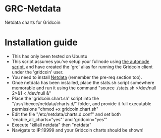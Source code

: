 # GRC-Netdata
Netdata charts for Gridcoin

# Installation guide

* This has only been tested on Ubuntu
* This script assumes you've setup your fullnode using [the autonode script](https://github.com/gridcoin-community/Autonode/blob/master/GridcoinAutoNode.sh), and have created the 'grc' alias for running the Gridcoin client under the 'gridcoin' user.
* You need to install [Netdata](https://github.com/firehol/netdata/wiki/Installation) (remember the pre-req section too).
* Once netdata has been installed, place the stats.sh script somewhere memorable and run it using the command "source ./stats.sh >/dev/null 2>&1 < /dev/null &"
* Place the 'gridcoin.chart.sh' script into the "/usr/libexec/netdata/charts.d/" folder, and provide it full executable permissions "chmod +x gridcoin.chart.sh"
* Edit the file "/etc/netdata/charts.d.conf" and set both 'enable_all_charts="yes"' and 'gridcoin="yes"'
* Execute "killall netdata" then "netdata"
* Navigate to IP:19999 and your Gridcoin charts should be shown!